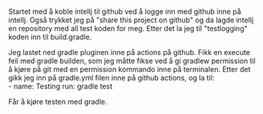 Startet med å koble intellj til github ved å logge inn med github inne på intellj. Også trykket jeg på "share this project on github" og da lagde intellj en repository med all test koden for meg.
Etter det la jeg til "testlogging" koden inn til build.gradle.

Jeg lastet ned gradle pluginen inne på actions på github.
Fikk en execute feil med gradle builden, som jeg måtte fikse ved å gi gradlew permission til å kjøre på git med en permission kommando inne på terminalen. 
Etter det gikk jeg inn på gradle.yml filen inne på github actions, og la til:    
    - name: Testing
      run: gradle test
      
Får å kjøre testen med gradle.
